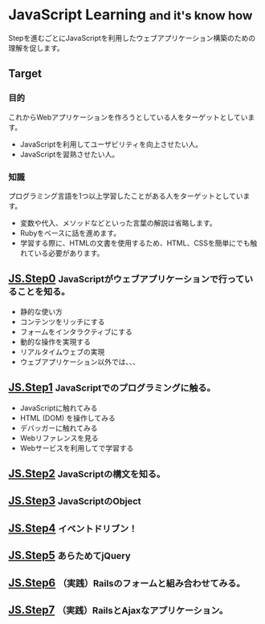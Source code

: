 JavaScript Learning <small>and it's know how</small>
==========================================================

Stepを進むごとにJavaScriptを利用したウェブアプリケーション構築のための理解を促します。

Target
----------------------------------------------------------

### 目的
これからWebアプリケーションを作ろうとしている人をターゲットとしています。

- JavaScriptを利用してユーザビリティを向上させたい人。
- JavaScriptを習熟させたい人。


### 知識
プログラミング言語を1つ以上学習したことがある人をターゲットとしています。

- 変数や代入、メソッドなどといった言葉の解説は省略します。
- Rubyをベースに話を進めます。
- 学習する際に、HTMLの文書を使用するため、HTML、CSSを簡単にでも触れている必要があります。


[JS.Step0](/javascript_learnings/step0) <small>JavaScriptがウェブアプリケーションで行っていることを知る。</small>
----------------------------------------------------------
- 静的な使い方
- コンテンツをリッチにする
- フォームをインタラクティブにする
- 動的な操作を実現する
- リアルタイムウェブの実現
- ウェブアプリケーション以外では、、、


[JS.Step1](/javascript_learnings/step1) <small>JavaScriptでのプログラミングに触る。</small>
----------------------------------------------------------
- JavaScriptに触れてみる
- HTML (DOM) を操作してみる
- デバッガーに触れてみる
- Webリファレンスを見る
- Webサービスを利用してで学習する

[JS.Step2](/javascript_learnings/step2) <small>JavaScriptの構文を知る。</small>
----------------------------------------------------------



[JS.Step3](/javascript_learnings/step3) <small>JavaScriptのObject</small>
----------------------------------------------------------



[JS.Step4](/javascript_learnings/step4) <small>イベントドリブン！</small>
----------------------------------------------------------


[JS.Step5](/javascript_learnings/step5) <small>あらためてjQuery</small>
----------------------------------------------------------



[JS.Step6](/javascript_learnings/step6) <small>（実践）Railsのフォームと組み合わせてみる。</small>
----------------------------------------------------------



[JS.Step7](/javascript_learnings/step7) <small>（実践）RailsとAjaxなアプリケーション。</small>
----------------------------------------------------------



